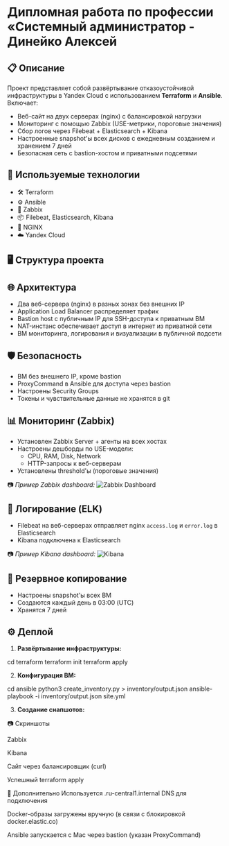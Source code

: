 # Дипломная работа по профессии «Системный администратор - Динейко Алексей

## 📋 Описание

Проект представляет собой развёртывание отказоустойчивой инфраструктуры в Yandex Cloud с использованием **Terraform** и **Ansible**. Включает:

- Веб-сайт на двух серверах (nginx) с балансировкой нагрузки
- Мониторинг с помощью Zabbix (USE-метрики, пороговые значения)
- Сбор логов через Filebeat + Elasticsearch + Kibana
- Настроенные snapshot'ы всех дисков с ежедневным созданием и хранением 7 дней
- Безопасная сеть с bastion-хостом и приватными подсетями

## 🧰 Используемые технологии

- 🛠 Terraform
- ⚙️ Ansible
- 🧠 Zabbix
- 📦 Filebeat, Elasticsearch, Kibana
- 🐧 NGINX
- ☁️ Yandex Cloud

## 🖥️ Структура проекта


## 🌐 Архитектура

- Два веб-сервера (nginx) в разных зонах без внешних IP
- Application Load Balancer распределяет трафик
- Bastion host с публичным IP для SSH-доступа к приватным ВМ
- NAT-инстанс обеспечивает доступ в интернет из приватной сети
- ВМ мониторинга, логирования и визуализации в публичной подсети

## 🛡 Безопасность

- ВМ без внешнего IP, кроме bastion
- ProxyCommand в Ansible для доступа через bastion
- Настроены Security Groups
- Токены и чувствительные данные не хранятся в git

## 📊 Мониторинг (Zabbix)

- Установлен Zabbix Server + агенты на всех хостах
- Настроены дешборды по USE-модели:
  - CPU, RAM, Disk, Network
  - HTTP-запросы к веб-серверам
- Установлены threshold'ы (пороговые значения)

📷 _Пример Zabbix dashboard:_
![Zabbix Dashboard](./screenshots/zabbix_dashboard.png)

## 📑 Логирование (ELK)

- Filebeat на веб-серверах отправляет nginx `access.log` и `error.log` в Elasticsearch
- Kibana подключена к Elasticsearch

📷 _Пример Kibana dashboard:_
![Kibana](./screenshots/kibana.png)

## 💾 Резервное копирование

- Настроены snapshot'ы всех ВМ
- Создаются каждый день в 03:00 (UTC)
- Хранятся 7 дней

## ⚙️ Деплой

1. **Развёртывание инфраструктуры:**

cd terraform
terraform init
terraform apply

2. **Конфигурация ВМ:** 

cd ansible
python3 create_inventory.py > inventory/output.json
ansible-playbook -i inventory/output.json site.yml

3. **Создание снапшотов:**

📷 Скриншоты

Zabbix

Kibana

Сайт через балансировщик (curl)

Успешный terraform apply

📁 Дополнительно
Используется .ru-central1.internal DNS для подключения

Docker-образы загружены вручную (в связи с блокировкой docker.elastic.co)

Ansible запускается с Mac через bastion (указан ProxyCommand)
